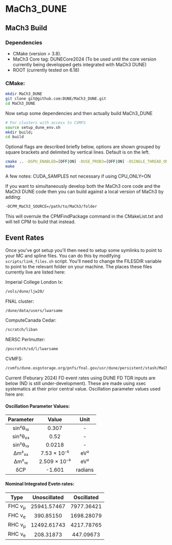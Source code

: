 # MaCh3_DUNE

## MaCh3 Build

### Dependencies

- CMake (version > 3.8). 
- MaCh3 Core tag: DUNECore2024 (To be used until the core version currently being developped gets integrated with MaCh3 DUNE)
- ROOT (currently tested on 6.18)

### CMake:

```bash
mkdir MaCh3_DUNE
git clone git@github.com:DUNE/MaCh3_DUNE.git
cd MaCh3_DUNE
```

Now setup some dependencies and then actually build MaCh3_DUNE

```bash
# For clusters with access to CVMFS
source setup_dune_env.sh
mkdir build;
cd build
```

Optional flags are described briefly below, options are shown grouped by square brackets and delimited by vertical lines. Default is on the left.

```bash
cmake .. -DGPU_ENABLED=[OFF|ON] -DUSE_PROB3=[OFF|ON] -DSINGLE_THREAD_ONLY=[OFF|ON] -DDEBUG_ENABLED=[OFF|ON] 
make
```

A few notes:
CUDA_SAMPLES not necessary if using CPU_ONLY=ON

If you want to simultaneously develop both the MaCh3 core code and the MaCh3 DUNE code then you can build against a local version of MaCh3 by adding:

```bash
-DCPM_MaCh3_SOURCE=/path/to/MaCh3/folder
```

This will overrule the CPMFindPackage command in the CMakeList.txt and will tell CPM to build that instead.

## Event Rates

Once you've got setup you'll then need to setup some symlinks to point to your MC and spline files. You can do this by modifying `scripts/link_files.sh` script. You'll need to change the FILESDIR variable to point to the relevant folder on your machine. The places these files currently live are listed here:

Imperial College London lx:
```bash
/vols/dune/ljw20/
```

FNAL cluster:
```bash
/dune/data/users/lwarsame
```

ComputeCanada Cedar:
```bash
/scratch/liban
```

NERSC Perlmutter:
```bash
/pscratch/sd/l/lwarsame
```

CVMFS:
```bash
/cvmfs/dune.osgstorage.org/pnfs/fnal.gov/usr/dune/persistent/stash/MaCh3/inputs/TDR/v2
```

Current (Feburary 2024) FD event rates using DUNE FD TDR inputs are below (ND is still under-development). These are made using xsec systematics at their prior central value. Oscillation parameter values used here are:

#### Oscillation Parameter Values:
<div align="center">

|     Parameter     |       Value       |     Unit     |
|:-----------------:|:-----------------:|:------------:|
|     sin²θ₁₂       |       0.307       |      -       |
|     sin²θ₂₃       |       0.52        |      -       |
|     sin²θ₁₃       |       0.0218      |      -       |
|     Δm²₃₂         |    7.53 × 10⁻⁵    |     eV²      |
|     Δm²₁₂         |    2.509 × 10⁻³   |     eV²      |
|     δCP           |      -1.601       |   radians    |

</div>

#### Nominal Integrated Evetn rates:

<div align="center">

|       Type        |     Unoscillated     |     Oscillated     |
|:-----------------:|:-------------------:|:-----------------:|
| FHC ν<sub>μ</sub> |     25941.57467     |     7977.36421    |
| FHC ν<sub>e</sub> |      390.85150      |     1698.28079    |
| RHC ν<sub>μ</sub> |     12492.61743     |     4217.78765    |
| RHC ν<sub>e</sub> |      208.31873      |     447.09673     |

</div>